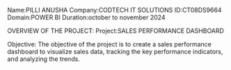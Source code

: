 Name:PILLI ANUSHA
Company:CODTECH IT SOLUTIONS
ID:CT08DS9664
Domain:POWER BI
Duration:october to november 2024

OVERVIEW OF THE PROJECT:
Project:SALES PERFORMANCE DASHBOARD

Objective:
      The objective of the project is to create a sales performance dashboard to visualize sales data, tracking the key performance indicators, and analyzing the trends.
